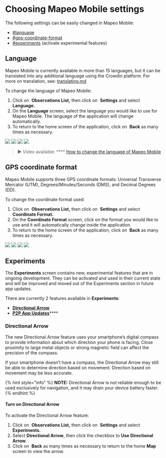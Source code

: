 # Choosing Mapeo Mobile settings

The following settings can be easily changed in Mapeo Mobile:

* [#language](app-settings.md#language "mention")
* [#gps-coordinate-format](app-settings.md#gps-coordinate-format "mention")
* [#experiments](app-settings.md#experiments "mention") (activate experimental features)

## Language

Mapeo Mobile is currently available in more than 15 languages, but it can be translated into any additional language using the Crowdin platform. For more on translation, see: [translating.md](../customization-options/translating.md "mention")

To change the language of Mapeo Mobile:

1. Click on <img src="../../.gitbook/assets/app icons_observation-list_35px.png" alt="" data-size="line" /> **Observations List,** then click on <img src="../../.gitbook/assets/app_icons_Settings.png" alt="" data-size="line" /> **Settings** and select **Language.**
2. On the **Language** screen, select the language you would like to use for Mapeo Mobile. The language of the application will change automatically.
3. To return to the home screen of the application, click on <img src="../../.gitbook/assets/app_icons_back_arrow.png" alt="" data-size="line" /> **Back** as many times as necessary.

![](../../.gitbook/assets/Homescreen-Observations\_list\_button.jpg) ![](../../.gitbook/assets/Mm\_Observations\_list\_screen\_settings\_button.jpg) ![](../../.gitbook/assets/Mm\_Settings\_screen\_select\_Language.jpg) ![](../../.gitbook/assets/Mm\_language\_screen.jpg)

> **▶** Video available: **** [How to change the language of Mapeo Mobile](https://www.youtube.com/watch?v=-hhrbi\_dvGU\&list=PLI10lL3Yr-k2MUMquVTaQxZoiQqfT\_eID\&index=5\&t=31s)

## GPS coordinate format

Mapeo Mobile supports three GPS coordinate formats: Universal Transverse Mercator (UTM), Degrees/Minutes/Seconds (DMS), and Decimal Degrees (DD).

To change the coordinate format used:

1. Click on <img src="../../.gitbook/assets/app icons_observation-list_35px.png" alt="" data-size="line" /> **Observations List,** then click on <img src="../../.gitbook/assets/app_icons_Settings.png" alt="" data-size="line" /> **Settings** and select **Coordinate Format.**
2. On the **Coordinate Format** screen, click on the format you would like to use and it will automatically change inside the application.
3. To return to the home screen of the application, click on <img src="../../.gitbook/assets/app_icons_back_arrow.png" alt="" data-size="line" /> **Back** as many times as necessary.

![](../../.gitbook/assets/Homescreen-Observations\_list\_button.jpg) ![](../../.gitbook/assets/Mm\_Observations\_list\_screen\_settings\_button.jpg) ![](../../.gitbook/assets/Mm\_Settings\_screen\_select\_Coordinate\_format.jpg) ![](../../.gitbook/assets/Mm\_Coordinate\_Format\_screen\_no\_callout.jpg)

## Experiments

The **Experiments** screen contains new, experimental features that are in ongoing development. They can be activated and used in their current state and will be improved and moved out of the Experiments section in future app updates.

There are currently 2 features available in **Experiments**:

* ****[**Directional Arrow**](app-settings.md#directional-arrow)****
* [**P2P App Updates**](updating-mapeo-mobile.md#updating-mapeo-mobile-via-p2p-peer-to-peer-app-updates)****

### Directional Arrow

The new Directional Arrow feature uses your smartphone’s digital compass to provide information about which direction your phone is facing. Close proximity to large metal objects or strong magnetic field can affect the precision of the compass.

If your smartphone doesn’t have a compass, the Directional Arrow may still be able to determine direction based on movement. Direction based on movement may be less accurate.

{% hint style="info" %}
**NOTE:** Directional Arrow is not reliable enough to be used exclusively for navigation, and it may drain your device battery faster.
{% endhint %}

#### Turn on Directional Arrow

To activate the Directional Arrow feature:

1. Click on <img src="../../.gitbook/assets/app icons_observation-list_35px.png" alt="" data-size="line" /> **Observations List,** then click on <img src="../../.gitbook/assets/app_icons_Settings.png" alt="" data-size="line" /> **Settings** and select **Experiments.**
2. Select **Directional Arrow**, then click the checkbox to **Use Directional Arrow**.
3. Click on <img src="../../.gitbook/assets/app_icons_back_arrow.png" alt="" data-size="line" /> **Back** as many times as necessary to return to the home **Map** screen to view the arrow.
